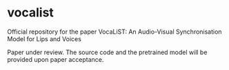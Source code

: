 # vocalist
Official repository for the paper VocaLiST: An Audio-Visual Synchronisation Model for Lips and Voices

Paper under review. The source code and the pretrained model will be provided upon paper acceptance.

